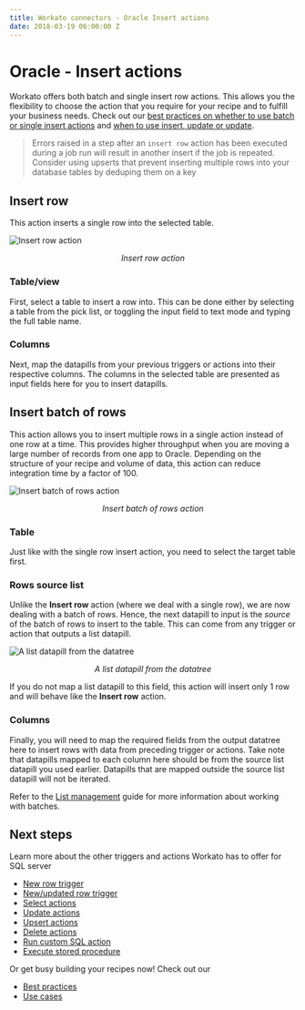 ```yaml
---
title: Workato connectors - Oracle Insert actions
date: 2018-03-19 06:00:00 Z
---
```


# Oracle - Insert actions
Workato offers both batch and single insert row actions. This allows you the flexibility to choose the action that you require for your recipe and to fulfill your business needs. Check out our [best practices on whether to use batch or single insert actions](/connectors/oracle/best-practices.md#deciding-when-to-use-batch-of-rows-triggersactions-vs-single-row-triggersactions) and [when to use insert, update or update](/connectors/oracle/best-practices.md#when-to-use-update-insert-and-upsert-actions).

> Errors raised in a step after an `insert row` action has been executed during a job run will result in another insert if the job is repeated. Consider using upserts that prevent inserting multiple rows into your database tables by deduping them on a key

## Insert row
This action inserts a single row into the selected table.

![Insert row action](~@img/oracle/insert_row_action.png)
<center><i>Insert row action</i></center>

### Table/view
First, select a table to insert a row into. This can be done either by selecting a table from the pick list, or toggling the input field to text mode and typing the full table name.

### Columns
Next, map the datapills from your previous triggers or actions into their respective columns. The columns in the selected table are presented as input fields here for you to insert datapills.

## Insert batch of rows
This action allows you to insert multiple rows in a single action instead of one row at a time. This provides higher throughput when you are moving a large number of records from one app to Oracle. Depending on the structure of your recipe and volume of data, this action can reduce integration time by a factor of 100.

![Insert batch of rows action](~@img/oracle/insert_rows_batch_action.png)
<center><i>Insert batch of rows action</i></center>

### Table
Just like with the single row insert action, you need to select the target table first.

### Rows source list
Unlike the **Insert row** action (where we deal with a single row), we are now dealing with a batch of rows. Hence, the next datapill to input is the *source* of the batch of rows to insert to the table. This can come from any trigger or action that outputs a list datapill.

![A list datapill from the datatree](~@img/oracle/list_datapill_in_output_tree.png)
<center><i>A list datapill from the datatree</i></center>

If you do not map a list datapill to this field, this action will insert only 1 row and will behave like the **Insert row** action.

### Columns
Finally, you will need to map the required fields from the output datatree here to insert rows with data from preceding trigger or actions. Take note that datapills mapped to each column here should be from the source list datapill you used earlier. Datapills that are mapped outside the source list datapill will not be iterated.

Refer to the [List management](/features/list-management.md) guide for more information about working with batches.

## Next steps
Learn more about the other triggers and actions Workato has to offer for SQL server
  * [New row trigger](/connectors/oracle/new-row-trigger.md)
  * [New/updated row trigger](/connectors/mssql/updated-row-trigger.md)
  * [Select actions](/connectors/oracle/select.md)
  * [Update actions](/connectors/oracle/update.md)
  * [Upsert actions](/connectors/oracle/upsert.md)
  * [Delete actions](/connectors/oracle/delete.md)
  * [Run custom SQL action](/connectors/oracle/run_sql.md)
  * [Execute stored procedure](/connectors/oracle/stored-procedure.md)

Or get busy building your recipes now! Check out our
  * [Best practices](/connectors/oracle/best-practices.md)
  * [Use cases](/connectors/database-common-use-cases.md)

